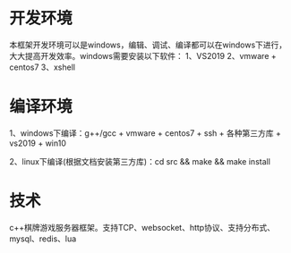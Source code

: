 # 开发环境
本框架开发环境可以是windows，编辑、调试、编译都可以在windows下进行，大大提高开发效率。windows需要安装以下软件：
1、VS2019
2、vmware + centos7
3、xshell

# 编译环境
1、windows下编译：g++/gcc + vmware + centos7 + ssh + 各种第三方库 + vs2019 + win10

2、linux下编译(根据文档安装第三方库)：cd src && make && make install


# 技术
c++棋牌游戏服务器框架。支持TCP、websocket、http协议、支持分布式、mysql、redis、lua

